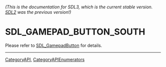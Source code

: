###### (This is the documentation for SDL3, which is the current stable version. [SDL2](https://wiki.libsdl.org/SDL2/) was the previous version!)
# SDL_GAMEPAD_BUTTON_SOUTH

Please refer to [SDL_GamepadButton](SDL_GamepadButton) for details.

----
[CategoryAPI](CategoryAPI), [CategoryAPIEnumerators](CategoryAPIEnumerators)

